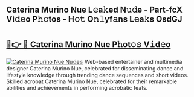 ## Caterina Murino Nue L𝚎a𝚔ed N𝚞𝚍e - Part-fcX Vi𝚍𝚎o P𝚑𝚘tos - H𝚘𝚝 O𝚗𝚕yf𝚊ns L𝚎a𝚔s OsdGJ

# <h2><a href="http://kf10jwo.oniu.top/?m=Caterina+Murino+Nue">🔗👉 🔴 Caterina Murino Nue P𝚑ot𝚘𝚜 V𝚒d𝚎o</a></h2>

[![Caterina Murino Nue Nu𝚍e𝚜](https://i.imgur.com/0qMVB7G.gif)](http://kf10jwo.oniu.top/?m=Caterina+Murino+Nue)
Web-based entertainer and multimedia designer Caterina Murino Nue, celebrated for disseminating dance and lifestyle knowledge through trending dance sequences and short videos. Skilled acrobat Caterina Murino Nue, celebrated for their remarkable abilities and achievements in performing acrobatic feats.  
